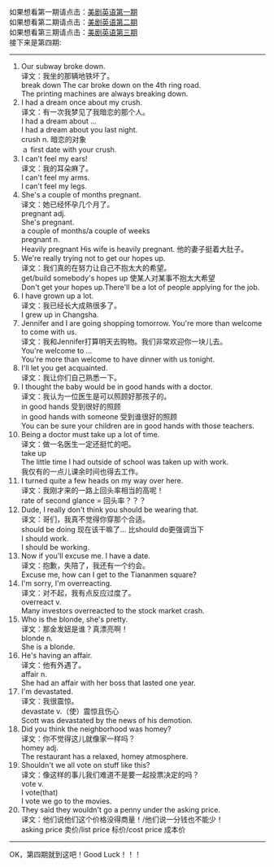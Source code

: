 如果想看第一期请点击：[美剧英语第一期](https://github.com/Benbenbear/Coolshare/blob/master/English/American%20Drama%20English%20%231.md)   
如果想看第二期请点击：[美剧英语第二期](https://github.com/Benbenbear/Coolshare/blob/master/English/American%20Drama%20English%20%232.md)   
如果想看第三期请点击：[美剧英语第三期](https://github.com/Benbenbear/Coolshare/blob/master/English/American%20Drama%20English%20%233.md)  
接下来是第四期:
_ _ _
1. Our subway broke down.  
   译文：我坐的那辆地铁坏了。  
   break down 
   The car broke down on the 4th ring road.  
   The printing machines are always breaking down.
2. I had a dream once about my crush.  
   译文：有一次我梦见了我暗恋的那个人。  
   I had a dream about ...  
   I had a dream about you last night.  
   crush n. 暗恋的对象  
   ａ first date with your crush.
3. I can't feel my ears!  
   译文：我的耳朵麻了。  
   I can't feel my arms.  
   I can't feel my legs.
4. She's a couple of months pregnant.  
    译文：她已经怀孕几个月了。  
    pregnant adj.  
    She's pregnant.  
    a couple of months/a couple of weeks   
    pregnant n.  
    Heavily pregnant
    His wife is heavily pregnant. 他的妻子挺着大肚子。
5. We're really trying not to get our hopes up.  
    译文：我们真的在努力让自己不抱太大的希望。  
    get/build somebody's hopes up  使某人对某事不抱太大希望  
    Don't get your hopes up.There'll be a lot of people applying for the job.
6. I have grown up a lot.  
    译文：我已经长大成熟很多了。  
    I grew up in Changsha.  
7. Jennifer and I are going shopping tomorrow. You're more than welcome to come with us.  
    译文：我和Jennifer打算明天去购物。我们非常欢迎你一块儿去。  
    You're welcome to ...  
    You're more than welcome to have dinner with us tonight. 
8. I'll let you get acquainted.  
    译文：我让你们自己熟悉一下。  
9. I thought the baby would be in good hands with a doctor.  
    译文：我认为一位医生是可以照顾好那孩子的。  
    in good hands 受到很好的照顾  
    in good hands with someone 受到谁很好的照顾  
    You can be sure your children are in good hands with those teachers.
10. Being a doctor must take up a lot of time.  
    译文：做一名医生一定还挺忙的吧。  
    take up  
    The little time I had outside of school was taken up with work.  
    我仅有的一点儿课余时间也得去工作。
11. I turned quite a few heads on my way over here.  
    译文：我刚才来的一路上回头率相当的高呢！  
    rate of second glance = 回头率？？？
12. Dude, I really don't think you should be wearing that.  
    译文：哥们，我真不觉得你穿那个合适。  
    should be doing 现在该干嘛了... 比should do更强调当下  
    I should work.  
    I should be working.
13. Now if you'll excuse me. I have a date.  
    译文：抱歉，失陪了，我还有一个约会。  
    Excuse me, how can I get to the Tiananmen square?
14. I'm sorry, I'm overreacting.  
    译文：对不起，我有点反应过度了。  
    overreact v.  
    Many investors overreacted to the stock market crash.  
15. Who is the blonde, she's pretty.  
    译文：那金发妞是谁？真漂亮啊！  
    blonde n.   
    She is a blonde.
16. He's having an affair.  
    译文：他有外遇了。  
    affair n.  
    She had an affair with her boss that lasted one year.
17. I'm devastated.  
    译文：我很震惊。  
    devastate v.（使）震惊且伤心  
    Scott was devastated by the news of his demotion.
18. Did you think the neighborhood was homey?  
    译文：你不觉得这儿就像家一样吗？  
    homey adj.  
    The restaurant has a relaxed, homey atmosphere.
19. Shouldn't we all vote on stuff like this?  
    译文：像这样的事儿我们难道不是要一起投票决定的吗？  
    vote v.  
    I vote(that)  
    I vote we go to the movies.
20. They said they wouldn't go a penny under the asking price.  
    译文：他们说他们这个价格没得商量！/他们说一分钱也不能少！  
    asking price 卖价/list price 标价/cost price 成本价 
    
- - -  
OK，第四期就到这吧！Good Luck！！！
